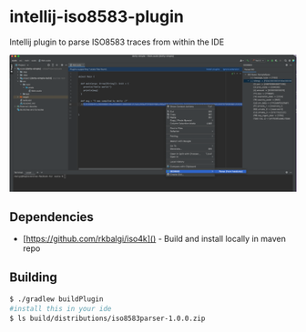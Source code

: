 # intellij-iso8583-plugin
Intellij plugin to parse ISO8583 traces from within the IDE

![](./docs/img.png)

## Dependencies
* [https://github.com/rkbalgi/iso4k]() - Build and install locally in maven repo

## Building
```bash
$ ./gradlew buildPlugin
#install this in your ide
$ ls build/distributions/iso8583parser-1.0.0.zip 
```